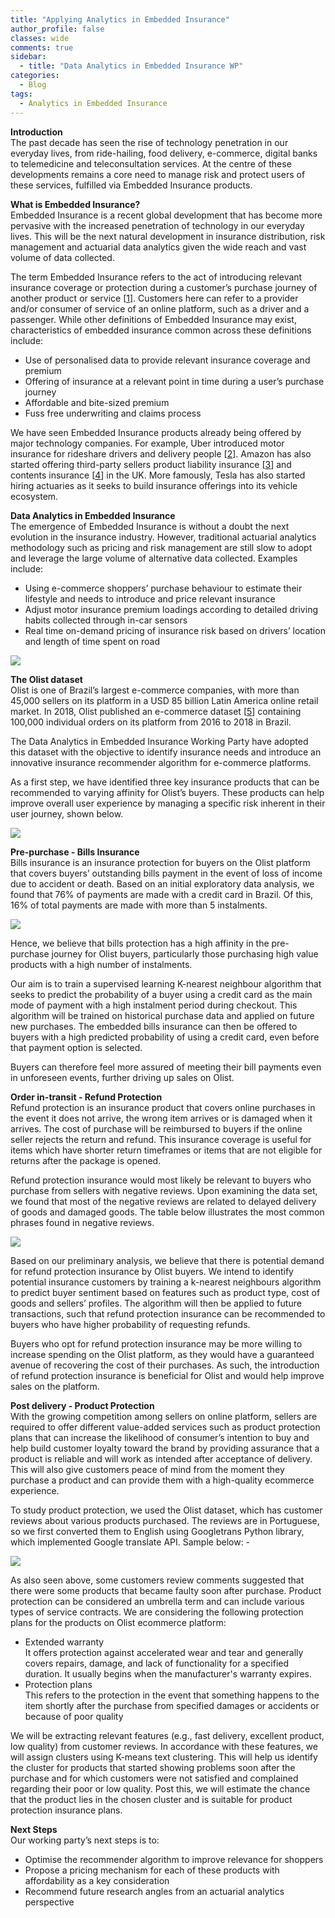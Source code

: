 ```yaml
---
title: "Applying Analytics in Embedded Insurance"
author_profile: false 
classes: wide
comments: true
sidebar:
  - title: "Data Analytics in Embedded Insurance WP"
categories:
  - Blog
tags:
  - Analytics in Embedded Insurance
---
```

<b> Introduction </b>
<br>
The past decade has seen the rise of technology penetration in our everyday lives, from ride-hailing, food delivery, e-commerce, digital banks to telemedicine and teleconsultation services. At the centre of these developments remains a core need to manage risk and protect users of these services, fulfilled via Embedded Insurance products.

<b> What is Embedded Insurance? </b>
<br>
Embedded Insurance is a recent global development that has become more pervasive with the increased penetration of technology in our everyday lives. This will be the next natural development in insurance distribution, risk management and actuarial data analytics given the wide reach and vast volume of data collected.

The term Embedded Insurance refers to the act of introducing relevant insurance coverage or protection during a customer’s purchase journey of another product or service [<a href="https://www.mapfre.com/en/insights/innovation/embedded-insurance//">1</a>]. Customers here can refer to a provider and/or consumer of service of an online platform, such as a driver and a passenger. While other definitions of Embedded Insurance may exist, characteristics of embedded insurance common across these definitions include:
<ul>
  <li>
Use of personalised data to provide relevant insurance coverage and premium
  </li>

<li>
Offering of insurance at a relevant point in time during a user’s purchase journey
  </li>

<li>
Affordable and bite-sized premium
  </li>

<li>
Fuss free underwriting and claims process
</li>

</ul>

We have seen Embedded Insurance products already being offered by major technology companies. For example, Uber introduced motor insurance for rideshare drivers and delivery people [<a href="https://www.uber.com/us/en/drive/insurance/">2</a>]. Amazon has also started offering third-party sellers product liability insurance [<a href="https://www.insurancebusinessmag.com/us/news/specialty-insurance/amazon-reveals-massive-insurance-partnership-301827.aspx">3</a>] and contents insurance [<a href="https://www.reuters.com/world/uk/amazon-start-offering-insurance-uk-businesses-broker-2021-09-27/">4</a>] in the UK. More famously, Tesla has also started hiring actuaries as it seeks to build insurance offerings into its vehicle ecosystem.

<b> Data Analytics in Embedded Insurance </b>
<br>
The emergence of Embedded Insurance is without a doubt the next evolution in the insurance industry. However, traditional actuarial analytics methodology such as pricing and risk management are still slow to adopt and leverage the large volume of alternative data collected. Examples include:
<ul>
  <li>
Using e-commerce shoppers’ purchase behaviour to estimate their lifestyle and needs to introduce and price relevant insurance
  </li>
<li>
Adjust motor insurance premium loadings according to detailed driving habits collected through in-car sensors
  </li>
<li>
Real time on-demand pricing of insurance risk based on drivers’ location and length of time spent on road 
</li>
</ul>

<img src="/assets/images_for_posts/Embedded Insurance/01The Olist dataset.png" style="width: auto; height: auto">

<b> The Olist dataset </b>
<br>
Olist is one of Brazil’s largest e-commerce companies, with more than 45,000 sellers on its platform in a USD 85 billion Latin America online retail market. In 2018, Olist published an e-commerce dataset [<a href="https://www.kaggle.com/olistbr/brazilian-ecommerce/">5</a>] containing 100,000 individual orders on its platform from 2016 to 2018 in Brazil. 

The Data Analytics in Embedded Insurance Working Party have adopted this dataset with the objective to identify insurance needs and introduce an innovative insurance recommender algorithm for e-commerce platforms.

As a first step, we have identified three key insurance products that can be recommended to varying affinity for Olist’s buyers. These products can help improve overall user experience by managing a specific risk inherent in their user journey, shown below.

<img src="/assets/images_for_posts/Embedded Insurance/02user journey.png" style="width: auto; height: auto">

<b> Pre-purchase - Bills Insurance </b>
<br>
Bills insurance is an insurance protection for buyers on the Olist platform that covers buyers’ outstanding bills payment in the event of loss of income due to accident or death. Based on an initial exploratory data analysis, we found that 76% of payments are made with a credit card in Brazil. Of this, 16% of total payments are made with more than 5 instalments.

<img src="/assets/images_for_posts/Embedded Insurance/03 Bills Insurance.png" style="width: auto; height: auto">

Hence, we believe that bills protection has a high affinity in the pre-purchase journey for Olist buyers, particularly those purchasing high value products with a high number of instalments.

Our aim is to train a supervised learning K-nearest neighbour algorithm that seeks to predict the probability of a buyer using a credit card as the main mode of payment with a high instalment period during checkout. This algorithm will be trained on historical purchase data and applied on future new purchases. The embedded bills insurance can then be offered to buyers with a high predicted probability of using a credit card, even before that payment option is selected.

Buyers can therefore feel more assured of meeting their bill payments even in unforeseen events, further driving up sales on Olist.

<b>  Order in-transit - Refund Protection </b>
<br>
Refund protection is an insurance product that covers online purchases in the event it does not arrive, the wrong item arrives or is damaged when it arrives. The cost of purchase will be reimbursed to buyers if the online seller rejects the return and refund. This insurance coverage is useful for items which have shorter return timeframes or items that are not eligible for returns after the package is opened.

Refund protection insurance would most likely be relevant to buyers who purchase from sellers with negative reviews. Upon examining the data set, we found that most of the negative reviews are related to delayed delivery of goods and damaged goods. The table below illustrates the most common phrases found in negative reviews.

<img src="/assets/images_for_posts/Embedded Insurance/04Refund Protection.png" style="width: auto; height: auto">

Based on our preliminary analysis, we believe that there is potential demand for refund protection insurance by Olist buyers. We intend to identify potential insurance customers by training a k-nearest neighbours algorithm to predict buyer sentiment based on features such as product type, cost of goods and sellers’ profiles. The algorithm will then be applied to future transactions, such that refund protection insurance can be recommended to buyers who have higher probability of requesting refunds. 

Buyers who opt for refund protection insurance may be more willing to increase spending on the Olist platform, as they would have a guaranteed avenue of recovering the cost of their purchases. As such, the introduction of refund protection insurance is beneficial for Olist and would help improve sales on the platform.

<b> Post delivery - Product Protection </b>
<br>
With the growing competition among sellers on online platform, sellers are required to offer different value-added services such as product protection plans that can increase the likelihood of consumer’s intention to buy and help build customer loyalty toward the brand by providing assurance that a product is reliable and will work as intended after acceptance of delivery. This will also give customers peace of mind from the moment they purchase a product and can provide them with a high-quality ecommerce experience.

To study product protection, we used the Olist dataset, which has customer reviews about various products purchased. The reviews are in Portuguese, so we first converted them to English using Googletrans Python library, which implemented Google translate API. Sample below: -

<img src="/assets/images_for_posts/Embedded Insurance/05Product Protection.png" style="width: auto; height: auto">

As also seen above, some customers review comments suggested that there were some products that became faulty soon after purchase. Product protection can be considered an umbrella term and can include various types of service contracts. We are considering the following protection plans for the products on Olist ecommerce platform:
<ul>
  <li>
Extended warranty
<br>
It offers protection against accelerated wear and tear and generally covers repairs, damage, and lack of functionality for a specified duration. It usually begins when the  manufacturer's warranty expires.
  </li>

<li>  
Protection plans
<br>
This refers to the protection in the event that something happens to the item shortly after the purchase from specified damages or accidents or because of poor quality
</li>

</ul>

We will be extracting relevant features (e.g., fast delivery, excellent product, low quality) from customer reviews. In accordance with these features, we will assign clusters using K-means text clustering. This will help us identify the cluster for products that started showing problems soon after the purchase and for which customers were not satisfied and complained regarding their poor or low quality. Post this, we will estimate the chance that the product lies in the chosen cluster and is suitable for product protection insurance plans. 
<br>

<b> Next Steps </b>
<br>
Our working party’s next steps is to:
<ul>
  <li>
Optimise the recommender algorithm to improve relevance for shoppers
  </li>
<li>
Propose a pricing mechanism for each of these products with affordability as a key consideration
  </li>
<li>
Recommend future research angles from an actuarial analytics perspective
